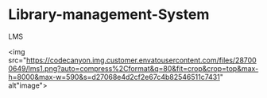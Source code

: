 # Library-management-System
LMS

<img src="https://codecanyon.img.customer.envatousercontent.com/files/287000649/lms1.png?auto=compress%2Cformat&q=80&fit=crop&crop=top&max-h=8000&max-w=590&s=d27068e4d2cf2e67c4b82546511c7431" alt"image">
